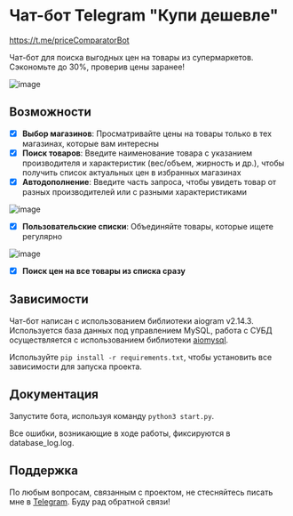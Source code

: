 # Чат-бот Telegram "Купи дешевле"

https://t.me/priceComparatorBot

Чат-бот для поиска выгодных цен на товары из супермаркетов. Сэкономьте до 30%, проверив цены заранее!

![image](https://github.com/igorgrichanov/kupideshevle_bot/assets/87312919/8e78c7ba-2587-4c7c-a079-1f184e65f018)

## Возможности

- [x] **Выбор магазинов**: Просматривайте цены на товары только в тех магазинах, которые вам интересны
- [x] **Поиск товаров**: Введите наименование товара с указанием производителя и характеристик (вес/объем, жирность и др.), чтобы получить список актуальных цен в избранных магазинах
- [x] **Автодополнение**: Введите часть запроса, чтобы увидеть товар от разных производителей или с разными характеристиками

![image](https://github.com/igorgrichanov/kupideshevle_bot/assets/87312919/02668558-e511-40aa-906e-7a32a73632ab)

- [x] **Пользовательские списки**: Объединяйте товары, которые ищете регулярно

![image](https://github.com/igorgrichanov/kupideshevle_bot/assets/87312919/b164e3fe-45b1-4143-b1b1-5045b6b1a7fb)

- [x] **Поиск цен на все товары из списка сразу**

## Зависимости

Чат-бот написан с использованием библиотеки aiogram v2.14.3. Используется база данных под управлением MySQL, работа с СУБД осуществляется с использованием библиотеки [aiomysql](https://pypi.org/project/aiomysql/).

Используйте `pip install -r requirements.txt`, чтобы установить все зависимости для запуска проекта.

## Документация

Запустите бота, используя команду `python3 start.py`.

Все ошибки, возникающие в ходе работы, фиксируются в database_log.log.

## Поддержка

По любым вопросам, связанным с проектом, не стесняйтесь писать мне в [Telegram](https://t.me/grrichanov). Буду рад обратной связи!

